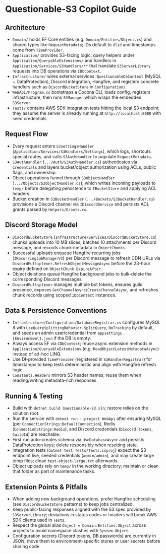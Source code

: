 # Questionable-S3 Copilot Guide
## Architecture
- `Domain/` holds EF Core entities (e.g. `Domain/Entities/Object.cs`) and shared types like `RequestMetadata`; IDs default to `Ulid` and timestamps come from `TimeProvider`.
- `Application/` provides S3-facing logic: query helpers under `Application/QueryableExtensions/` and handlers in `Application/Services/S3Handlers/**` that translate `S3ServerLibrary` requests into DB operations via `IDbContext`.
- `Infrastructure/` wires external services: `QuestionableDbContext` (MySQL + DataProtection), Discord integration, Hangfire, and registers concrete handlers such as `DiscordBucketStore` in `Configuration/`.
- `WebApi/Program.cs` bootstraps a Cocona CLI, loads config, registers infrastructure, then runs `S3Manager` which wraps the embedded `S3Server`.
- `Tests/` contains AWS SDK integration tests hitting the local S3 endpoint; they assume the server is already running at `http://localhost:8080` with seed credentials.
## Request Flow
- Every request enters `S3SettingsHandler` (`Application/Services/S3Handlers/Settings`), which logs, shortcuts special routes, and calls `S3AuthHandler` to populate `RequestMetadata`.
- `S3AuthHandler` (`.../Auth/S3AuthHandler.cs`) authenticates via `Credentials` and layers bucket/object authorization using ACLs, public flags, and ownership.
- Object operations funnel through `S3ObjectHandler` (`.../Objects/S3ObjectHandler.cs`), which writes incoming payloads to `temp/` before delegating persistence to `IBucketStore` and applying ACL headers.
- Bucket creation in `S3BucketHandler` (`.../Buckets/S3BucketHandler.cs`) provisions a Discord channel via `IDiscordService` and persists ACL grants parsed by `Helpers/Grants.cs`.
## Discord Storage Model
- `DiscordBucketStore` (`Infrastructure/Services/DiscordBucketStore.cs`) chunks uploads into 10 MB slices, batches 10 attachments per Discord message, and records chunk metadata in `ObjectChunks`.
- Successful uploads enqueue Hangfire recurring jobs (`IRecurringJobManagerV2`) per Discord message to refresh CDN URLs via `DiscordMultiplexer.RefreshObjectMessageAsync` before the 23-hour expiry defined on `ObjectChunk.ExpireAfter`.
- Object deletions queue Hangfire background jobs to bulk-delete the corresponding Discord messages.
- `DiscordMultiplexer` manages multiple bot tokens, ensures guild presence, exposes `GetChannelAsync`/`CreateChannelAsync`, and refreshes chunk records using scoped `IDbContext` instances.
## Data & Persistence Conventions
- `Infrastructure/Configuration/DatabaseRegistrar.cs` configures MySQL 8 with `UseQuerySplittingBehavior.SplitQuery`, `NoTracking` by default, and seeds an admin user/credential from `appsettings.{Environment}.json` if the DB is empty.
- Always access EF via `IDbContext`; reuse async extension methods in `Application/QueryableExtensions` (e.g. `ReadObjectLatestMetadataAsync`) instead of ad-hoc LINQ.
- Use DI-provided `TimeProvider` (registered in `S3HandlerRegistrar`) for timestamps to keep tests deterministic and align with Hangfire refresh logic.
- `Constants.Headers` mirrors S3 header names; reuse them when reading/writing metadata-rich responses.
## Running & Testing
- Build with `dotnet build Questionable-S3.sln`; restore relies on the solution root.
- Run the service with `dotnet run --project WebApi` after ensuring MySQL (per `ConnectionStrings:DefaultConnection`), Redis (`ConnectionStrings:Redis`), and Discord credentials (`Discord:Tokens`, `GuildId`) are reachable.
- First run auto-creates schema via `UseDatabaseAsync` and persists DataProtection keys; delete responsibly when resetting state.
- Integration tests (`dotnet test Tests/Tests.csproj`) expect the S3 endpoint live, seeded credentials (`admin`/`admin`), and may create large temp files; clean `test-object-large.txt` afterwards.
- Object uploads rely on `temp/` in the working directory; maintain or clean that folder as part of maintenance tasks.
## Extension Points & Pitfalls
- When adding new background operations, prefer Hangfire scheduling (see `DiscordBucketStore` patterns) to keep jobs centralized.
- Keep public-facing responses aligned with the S3 spec provided by `S3ServerLibrary`; deviations in status codes or headers will break AWS SDK clients used in `Tests`.
- Respect the global alias `Object = Domain.Entities.Object` across projects to avoid namespace clashes with `System.Object`.
- Configuration secrets (Discord tokens, DB passwords) are currently in JSON; move them to environment-specific stores or user secrets before sharing code.
